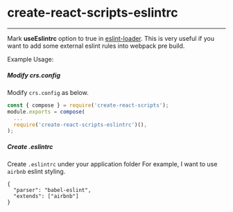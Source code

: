 # create-react-scripts-eslintrc
-----------------
Mark **useEslintrc** option to true in [eslint-loader](https://github.com/MoOx/eslint-loader).
This is very useful if you want to add some external eslint rules into webpack pre build.

Example Usage:
##### Modify crs.config
Modify `crs.config` as below.
```js
const { compose } = require('create-react-scripts');
module.exports = compose(
  ...
  require('create-react-scripts-eslintrc')(),
);
```

##### Create .eslintrc
Create `.eslintrc` under your application folder
For example, I want to use `airbnb` eslint styling.
```
{
  "parser": "babel-eslint",
  "extends": ["airbnb"]
}
```
